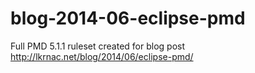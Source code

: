 blog-2014-06-eclipse-pmd
========================

Full PMD 5.1.1 ruleset created for blog post http://lkrnac.net/blog/2014/06/eclipse-pmd/ 
